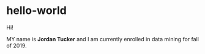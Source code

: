 # hello-world
Hi!

MY name is **Jordan Tucker** and I am currently enrolled in data mining for fall of 2019. 
